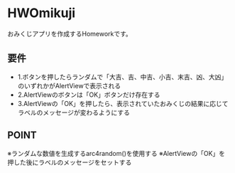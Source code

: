 # HWOmikuji

おみくじアプリを作成するHomeworkです。

## 要件

- 1.ボタンを押したらランダムで「大吉、吉、中吉、小吉、末吉、凶、大凶」のいずれかがAlertViewで表示される
- 2.AlertViewのボタンは「OK」ボタンだけ存在する
- 3.AlertViewの「OK」を押したら、表示されていたおみくじの結果に応じてラベルのメッセージが変わるようにする

## POINT

 ※ランダムな数値を生成するarc4random()を使用する
 ※AlertViewの「OK」を押した後にラベルのメッセージをセットする
